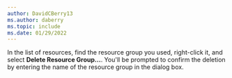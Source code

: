 ```yaml
---
author: DavidCBerry13
ms.author: daberry
ms.topic: include
ms.date: 01/29/2022
---
```


In the list of resources, find the resource group you used, right-click it, and select **Delete Resource Group...**. You'll be prompted to confirm the deletion by entering the name of the resource group in the dialog box.